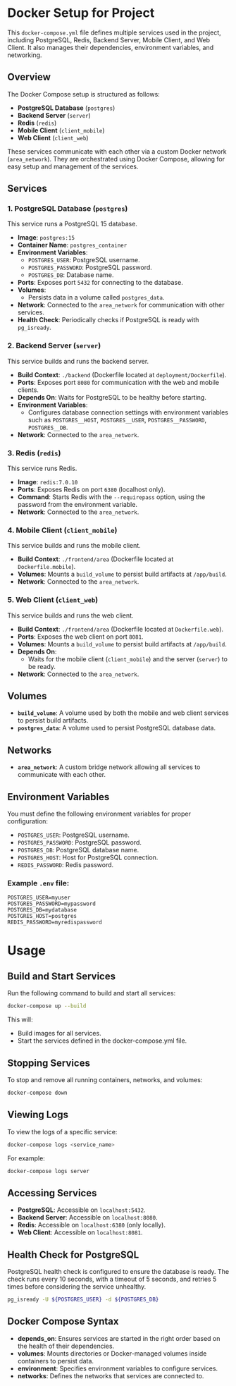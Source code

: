 # Docker Setup for Project

This `docker-compose.yml` file defines multiple services used in the project, including PostgreSQL, Redis, Backend Server, Mobile Client, and Web Client. It also manages their dependencies, environment variables, and networking.

## Overview

The Docker Compose setup is structured as follows:

- **PostgreSQL Database** (`postgres`)
- **Backend Server** (`server`)
- **Redis** (`redis`)
- **Mobile Client** (`client_mobile`)
- **Web Client** (`client_web`)

These services communicate with each other via a custom Docker network (`area_network`). They are orchestrated using Docker Compose, allowing for easy setup and management of the services.

## Services

### 1. **PostgreSQL Database (`postgres`)**

This service runs a PostgreSQL 15 database.

- **Image**: `postgres:15`
- **Container Name**: `postgres_container`
- **Environment Variables**:
  - `POSTGRES_USER`: PostgreSQL username.
  - `POSTGRES_PASSWORD`: PostgreSQL password.
  - `POSTGRES_DB`: Database name.
- **Ports**: Exposes port `5432` for connecting to the database.
- **Volumes**: 
  - Persists data in a volume called `postgres_data`.
- **Network**: Connected to the `area_network` for communication with other services.
- **Health Check**: Periodically checks if PostgreSQL is ready with `pg_isready`.

### 2. **Backend Server (`server`)**

This service builds and runs the backend server.

- **Build Context**: `./backend` (Dockerfile located at `deployment/Dockerfile`).
- **Ports**: Exposes port `8080` for communication with the web and mobile clients.
- **Depends On**: Waits for PostgreSQL to be healthy before starting.
- **Environment Variables**:  
  - Configures database connection settings with environment variables such as `POSTGRES__HOST`, `POSTGRES__USER`, `POSTGRES__PASSWORD`, `POSTGRES__DB`.
- **Network**: Connected to the `area_network`.

### 3. **Redis (`redis`)**

This service runs Redis.

- **Image**: `redis:7.0.10`
- **Ports**: Exposes Redis on port `6380` (localhost only).
- **Command**: Starts Redis with the `--requirepass` option, using the password from the environment variable.
- **Network**: Connected to the `area_network`.

### 4. **Mobile Client (`client_mobile`)**

This service builds and runs the mobile client.

- **Build Context**: `./frontend/area` (Dockerfile located at `Dockerfile.mobile`).
- **Volumes**: Mounts a `build_volume` to persist build artifacts at `/app/build`.
- **Network**: Connected to the `area_network`.

### 5. **Web Client (`client_web`)**

This service builds and runs the web client.

- **Build Context**: `./frontend/area` (Dockerfile located at `Dockerfile.web`).
- **Ports**: Exposes the web client on port `8081`.
- **Volumes**: Mounts a `build_volume` to persist build artifacts at `/app/build`.
- **Depends On**:  
  - Waits for the mobile client (`client_mobile`) and the server (`server`) to be ready.
- **Network**: Connected to the `area_network`.

## Volumes

- **`build_volume`**: A volume used by both the mobile and web client services to persist build artifacts.
- **`postgres_data`**: A volume used to persist PostgreSQL database data.

## Networks

- **`area_network`**: A custom bridge network allowing all services to communicate with each other.

## Environment Variables

You must define the following environment variables for proper configuration:

- `POSTGRES_USER`: PostgreSQL username.
- `POSTGRES_PASSWORD`: PostgreSQL password.
- `POSTGRES_DB`: PostgreSQL database name.
- `POSTGRES_HOST`: Host for PostgreSQL connection.
- `REDIS_PASSWORD`: Redis password.


### Example `.env` file:

```env
POSTGRES_USER=myuser
POSTGRES_PASSWORD=mypassword
POSTGRES_DB=mydatabase
POSTGRES_HOST=postgres
REDIS_PASSWORD=myredispassword
```


# Usage

## Build and Start Services
Run the following command to build and start all services:

```bash
docker-compose up --build
```

This will:

- Build images for all services.
- Start the services defined in the docker-compose.yml file.

## Stopping Services
To stop and remove all running containers, networks, and volumes:

```bash
docker-compose down
```

## Viewing Logs
To view the logs of a specific service:

```bash
docker-compose logs <service_name>
```

For example:

```bash
docker-compose logs server
```

## Accessing Services
- **PostgreSQL**: Accessible on `localhost:5432`.
- **Backend Server**: Accessible on `localhost:8080`.
- **Redis**: Accessible on `localhost:6380` (only locally).
- **Web Client**: Accessible on `localhost:8081`.

## Health Check for PostgreSQL
PostgreSQL health check is configured to ensure the database is ready. The check runs every 10 seconds, with a timeout of 5 seconds, and retries 5 times before considering the service unhealthy.

```bash
pg_isready -U ${POSTGRES_USER} -d ${POSTGRES_DB}
```

## Docker Compose Syntax
- **depends_on**: Ensures services are started in the right order based on the health of their dependencies.
- **volumes**: Mounts directories or Docker-managed volumes inside containers to persist data.
- **environment**: Specifies environment variables to configure services.
- **networks**: Defines the networks that services are connected to.

